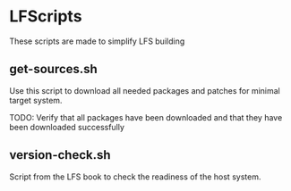 # LFScripts

These scripts are made to simplify LFS building

## get-sources.sh

Use this script to download all needed packages and patches for minimal target system. 

TODO: Verify that all packages have been downloaded and that they have been downloaded successfully

## version-check.sh

Script from the LFS book to check the readiness of the host system.


